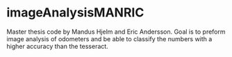 # imageAnalysisMANRIC
Master thesis code by Mandus Hjelm and Eric Andersson.  Goal is to preform image analysis of odometers and be able to classify the numbers with a higher accuracy than the tesseract. 
